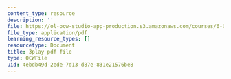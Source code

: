 ```yaml
---
content_type: resource
description: ''
file: https://ol-ocw-studio-app-production.s3.amazonaws.com/courses/6-0001-introduction-to-computer-science-and-programming-in-python-fall-2016/4ebdb49d2ede7d13d87e831e21576be8_vqn_yk5aFcI.pdf
file_type: application/pdf
learning_resource_types: []
resourcetype: Document
title: 3play pdf file
type: OCWFile
uid: 4ebdb49d-2ede-7d13-d87e-831e21576be8
---
```

